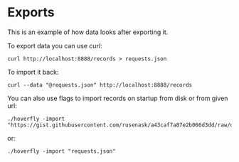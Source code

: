 # Exports

This is an example of how data looks after exporting it.

To export data you can use _curl_:

    curl http://localhost:8888/records > requests.json
    
To import it back:

    curl --data "@requests.json" http://localhost:8888/records


You can also use flags to import records on startup from disk or from given url:

    ./hoverfly -import "https://gist.githubusercontent.com/rusenask/a43caf7a87e2b066d3dd/raw/d75c6c3532d631c7816a79a9e2767e6995f2e16f/requests.json"
    
or:
    
    ./hoverfly -import "requests.json"
    